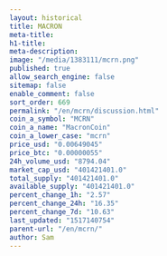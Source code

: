 ```yaml
---
layout: historical
title: MACRON
meta-title: 
h1-title: 
meta-description: 
image: "/media/1383111/mcrn.png"
published: true
allow_search_engine: false
sitemap: false
enable_comment: false
sort_order: 669
permalink: "/en/mcrn/discussion.html"
coin_a_symbol: "MCRN"
coin_a_name: "MacronCoin"
coin_a_lower_case: "mcrn"
price_usd: "0.00649045"
price_btc: "0.00000055"
24h_volume_usd: "8794.04"
market_cap_usd: "401421401.0"
total_supply: "401421401.0"
available_supply: "401421401.0"
percent_change_1h: "2.57"
percent_change_24h: "16.35"
percent_change_7d: "10.63"
last_updated: "1517140754"
parent-url: "/en/mcrn/"
author: Sam
---
```


